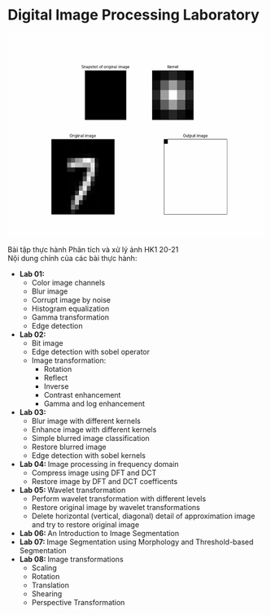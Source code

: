# Digital Image Processing Laboratory
<p align="center"> <img src="animation.gif" width=600 height=400> </p>
Bài tập thực hành Phân tích và xử lý ảnh HK1 20-21 <br/>
Nội dung chính của các bài thực hành: <br/>
<ul>
  <!-- Lab 01 -->
  <li> 
    <b> Lab 01: </b>
      <ul>
        <li> Color image channels </li>
        <li> Blur image </li>
        <li> Corrupt image by noise </li>
        <li> Histogram equalization </li>
        <li> Gamma transformation </li>
        <li> Edge detection </li>
      </ul>
  </li>
  <!-- Lab 02 -->
  <li>
    <b> Lab 02: </b>
      <ul>
          <li> Bit image </li>
          <li> Edge detection with sobel operator </li>
          <li> 
              Image transformation:
              <ul>
                 <li> Rotation </li>
                 <li> Reflect </li>
                 <li> Inverse </li>
                 <li> Contrast enhancement </li>
                 <li> Gamma and log enhancement </li>
              </ul>
          </li>
      </ul>
  </li>
  <!-- Lab 03 -->
  <li>
    <b> Lab 03: </b>
      <ul>
        <li> Blur image with different kernels </li>
        <li> Enhance image with different kernels </li>
        <li> Simple blurred image classification </li>
        <li> Restore blurred image </li>
        <li> Edge detection with sobel kernels </li>
      </ul>
  </li>
  <!-- Lab 04 -->
  <li>
    <b> Lab 04: </b> Image processing in frequency domain
      <ul>
        <li> Compress image using DFT and DCT </li>
        <li> Restore image by DFT and DCT coefficents </li>
      </ul>
  </li>
  <!-- Lab 05 -->
  <li>
    <b> Lab 05: </b> Wavelet transformation
      <ul>
        <li> Perform wavelet transformation with different levels </li>
        <li> Restore original image by wavelet transformations </li>
        <li> Delete horizontal (vertical, diagonal) detail of approximation image and try to restore original image </li>
      </ul>
  </li>
  <!-- Lab 06 -->
  <li>
    <b> Lab 06: </b> An Introduction to Image Segmentation
  </li>
  <!-- Lab 07 -->
  <li>
    <b> Lab 07: </b> Image Segmentation using Morphology and Threshold-based Segmentation
  </li>
  <!-- Lab 08 -->
  <li>
    <b> Lab 08: </b> Image transformations
      <ul>
        <li> Scaling </li>
        <li> Rotation </li>
        <li> Translation </li>
        <li> Shearing </li>
        <li> Perspective Transformation </li>
      </ul>
  </li>
</ul>
